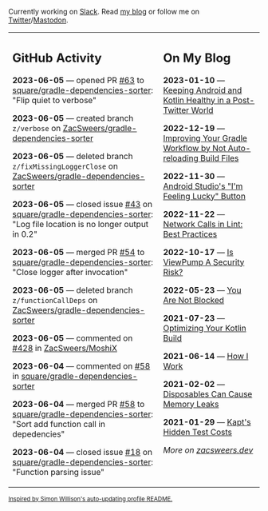 Currently working on [Slack](https://slack.com/). Read [my blog](https://zacsweers.dev/) or follow me on [Twitter](https://twitter.com/ZacSweers)/[Mastodon](https://hachyderm.io/@ZacSweers).

<table><tr><td valign="top" width="60%">

## GitHub Activity
<!-- githubActivity starts -->
**2023-06-05** — opened PR [#63](https://github.com/square/gradle-dependencies-sorter/pull/63) to [square/gradle-dependencies-sorter](https://github.com/square/gradle-dependencies-sorter): "Flip quiet to verbose"

**2023-06-05** — created branch `z/verbose` on [ZacSweers/gradle-dependencies-sorter](https://github.com/ZacSweers/gradle-dependencies-sorter)

**2023-06-05** — deleted branch `z/fixMissingLoggerClose` on [ZacSweers/gradle-dependencies-sorter](https://github.com/ZacSweers/gradle-dependencies-sorter)

**2023-06-05** — closed issue [#43](https://github.com/square/gradle-dependencies-sorter/issues/43) on [square/gradle-dependencies-sorter](https://github.com/square/gradle-dependencies-sorter): "Log file location is no longer output in 0.2"

**2023-06-05** — merged PR [#54](https://github.com/square/gradle-dependencies-sorter/pull/54) to [square/gradle-dependencies-sorter](https://github.com/square/gradle-dependencies-sorter): "Close logger after invocation"

**2023-06-05** — deleted branch `z/functionCallDeps` on [ZacSweers/gradle-dependencies-sorter](https://github.com/ZacSweers/gradle-dependencies-sorter)

**2023-06-05** — commented on [#428](https://github.com/ZacSweers/MoshiX/pull/428#issuecomment-1576794659) in [ZacSweers/MoshiX](https://github.com/ZacSweers/MoshiX)

**2023-06-04** — commented on [#58](https://github.com/square/gradle-dependencies-sorter/pull/58#issuecomment-1575973893) in [square/gradle-dependencies-sorter](https://github.com/square/gradle-dependencies-sorter)

**2023-06-04** — merged PR [#58](https://github.com/square/gradle-dependencies-sorter/pull/58) to [square/gradle-dependencies-sorter](https://github.com/square/gradle-dependencies-sorter): "Sort add function call in depedencies"

**2023-06-04** — closed issue [#18](https://github.com/square/gradle-dependencies-sorter/issues/18) on [square/gradle-dependencies-sorter](https://github.com/square/gradle-dependencies-sorter): "Function parsing issue"
<!-- githubActivity ends -->
</td><td valign="top" width="40%">

## On My Blog
<!-- blog starts -->
**2023-01-10** — [Keeping Android and Kotlin Healthy in a Post-Twitter World](https://www.zacsweers.dev/keeping-android-healthy/)

**2022-12-19** — [Improving Your Gradle Workflow by Not Auto-reloading Build Files](https://www.zacsweers.dev/improving-your-workflow-by-not-auto-reloading-build-files/)

**2022-11-30** — [Android Studio's "I'm Feeling Lucky" Button](https://www.zacsweers.dev/android-studios-im-feeling-lucky-button/)

**2022-11-22** — [Network Calls in Lint: Best Practices](https://www.zacsweers.dev/network-calls-in-lint-best-practices/)

**2022-10-17** — [Is ViewPump A Security Risk?](https://www.zacsweers.dev/is-viewpump-a-security-risk/)

**2022-05-23** — [You Are Not Blocked](https://www.zacsweers.dev/you-are-not-blocked/)

**2021-07-23** — [Optimizing Your Kotlin Build](https://www.zacsweers.dev/optimizing-your-kotlin-build/)

**2021-06-14** — [How I Work](https://www.zacsweers.dev/how-i-work/)

**2021-02-02** — [Disposables Can Cause Memory Leaks](https://www.zacsweers.dev/disposables-can-cause-memory-leaks/)

**2021-01-29** — [Kapt's Hidden Test Costs](https://www.zacsweers.dev/kapts-hidden-test-costs/)
<!-- blog ends -->
_More on [zacsweers.dev](https://zacsweers.dev/)_
</td></tr></table>

<sub><a href="https://simonwillison.net/2020/Jul/10/self-updating-profile-readme/">Inspired by Simon Willison's auto-updating profile README.</a></sub>
